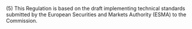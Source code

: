 (5) This Regulation is based on the draft implementing technical standards submitted by the European Securities and Markets Authority (ESMA) to the Commission.